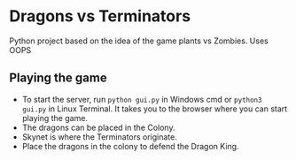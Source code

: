 # Dragons vs Terminators

Python project based on the idea of the game plants vs Zombies. Uses OOPS

## Playing the game

* To start the server, run `python gui.py` in Windows cmd or `python3 gui.py` in Linux Terminal. It takes you to the browser where you can start playing the game.
* The dragons can be placed in the Colony.
* Skynet is where the Terminators originate.
* Place the dragons in the colony to defend the Dragon King.